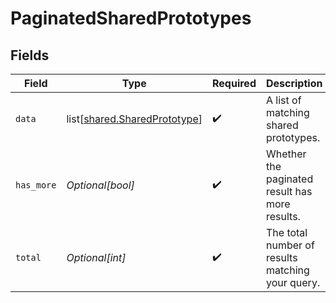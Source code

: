 # PaginatedSharedPrototypes


## Fields

| Field                                                                      | Type                                                                       | Required                                                                   | Description                                                                |
| -------------------------------------------------------------------------- | -------------------------------------------------------------------------- | -------------------------------------------------------------------------- | -------------------------------------------------------------------------- |
| `data`                                                                     | list[[shared.SharedPrototype](undefined/models/shared/sharedprototype.md)] | :heavy_check_mark:                                                         | A list of matching shared prototypes.                                      |
| `has_more`                                                                 | *Optional[bool]*                                                           | :heavy_check_mark:                                                         | Whether the paginated result has more results.                             |
| `total`                                                                    | *Optional[int]*                                                            | :heavy_check_mark:                                                         | The total number of results matching your query.                           |